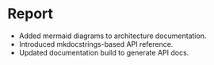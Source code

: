 # Report

- Added mermaid diagrams to architecture documentation.
- Introduced mkdocstrings-based API reference.
- Updated documentation build to generate API docs.
